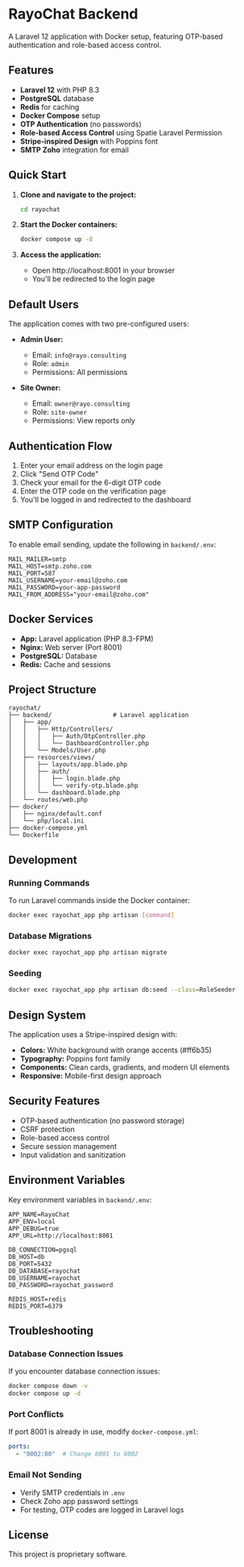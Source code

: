 # RayoChat Backend

A Laravel 12 application with Docker setup, featuring OTP-based authentication and role-based access control.

## Features

- **Laravel 12** with PHP 8.3
- **PostgreSQL** database
- **Redis** for caching
- **Docker Compose** setup
- **OTP Authentication** (no passwords)
- **Role-based Access Control** using Spatie Laravel Permission
- **Stripe-inspired Design** with Poppins font
- **SMTP Zoho** integration for email

## Quick Start

1. **Clone and navigate to the project:**
   ```bash
   cd rayochat
   ```

2. **Start the Docker containers:**
   ```bash
   docker compose up -d
   ```

3. **Access the application:**
   - Open http://localhost:8001 in your browser
   - You'll be redirected to the login page

## Default Users

The application comes with two pre-configured users:

- **Admin User:**
  - Email: `info@rayo.consulting`
  - Role: `admin`
  - Permissions: All permissions

- **Site Owner:**
  - Email: `owner@rayo.consulting`
  - Role: `site-owner`
  - Permissions: View reports only

## Authentication Flow

1. Enter your email address on the login page
2. Click "Send OTP Code"
3. Check your email for the 6-digit OTP code
4. Enter the OTP code on the verification page
5. You'll be logged in and redirected to the dashboard

## SMTP Configuration

To enable email sending, update the following in `backend/.env`:

```env
MAIL_MAILER=smtp
MAIL_HOST=smtp.zoho.com
MAIL_PORT=587
MAIL_USERNAME=your-email@zoho.com
MAIL_PASSWORD=your-app-password
MAIL_FROM_ADDRESS="your-email@zoho.com"
```

## Docker Services

- **App:** Laravel application (PHP 8.3-FPM)
- **Nginx:** Web server (Port 8001)
- **PostgreSQL:** Database
- **Redis:** Cache and sessions

## Project Structure

```
rayochat/
├── backend/                 # Laravel application
│   ├── app/
│   │   ├── Http/Controllers/
│   │   │   ├── Auth/OtpController.php
│   │   │   └── DashboardController.php
│   │   └── Models/User.php
│   ├── resources/views/
│   │   ├── layouts/app.blade.php
│   │   ├── auth/
│   │   │   ├── login.blade.php
│   │   │   └── verify-otp.blade.php
│   │   └── dashboard.blade.php
│   └── routes/web.php
├── docker/
│   ├── nginx/default.conf
│   └── php/local.ini
├── docker-compose.yml
└── Dockerfile
```

## Development

### Running Commands

To run Laravel commands inside the Docker container:

```bash
docker exec rayochat_app php artisan [command]
```

### Database Migrations

```bash
docker exec rayochat_app php artisan migrate
```

### Seeding

```bash
docker exec rayochat_app php artisan db:seed --class=RoleSeeder
```

## Design System

The application uses a Stripe-inspired design with:

- **Colors:** White background with orange accents (#ff6b35)
- **Typography:** Poppins font family
- **Components:** Clean cards, gradients, and modern UI elements
- **Responsive:** Mobile-first design approach

## Security Features

- OTP-based authentication (no password storage)
- CSRF protection
- Role-based access control
- Secure session management
- Input validation and sanitization

## Environment Variables

Key environment variables in `backend/.env`:

```env
APP_NAME=RayoChat
APP_ENV=local
APP_DEBUG=true
APP_URL=http://localhost:8001

DB_CONNECTION=pgsql
DB_HOST=db
DB_PORT=5432
DB_DATABASE=rayochat
DB_USERNAME=rayochat
DB_PASSWORD=rayochat_password

REDIS_HOST=redis
REDIS_PORT=6379
```

## Troubleshooting

### Database Connection Issues
If you encounter database connection issues:
```bash
docker compose down -v
docker compose up -d
```

### Port Conflicts
If port 8001 is already in use, modify `docker-compose.yml`:
```yaml
ports:
  - "8002:80"  # Change 8001 to 8002
```

### Email Not Sending
- Verify SMTP credentials in `.env`
- Check Zoho app password settings
- For testing, OTP codes are logged in Laravel logs

## License

This project is proprietary software.
